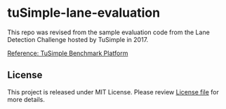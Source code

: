 # tuSimple-lane-evaluation

This repo was revised from the sample evaluation code from the Lane Detection Challenge hosted by TuSimple in 2017.

[Reference: TuSimple Benchmark Platform](http://benchmark.tusimple.ai/)


## License

This project is released under MIT License. Please review [License file](LICENSE) for more details.
